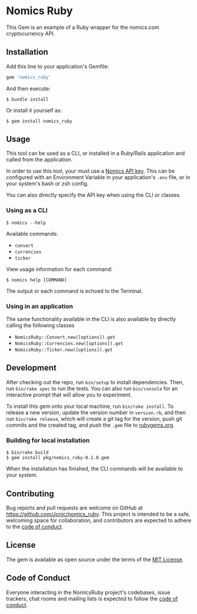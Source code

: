 # Nomics Ruby

This Gem is an example of a Ruby wrapper for the nomics.com cryptocurrency API.

## Installation

Add this line to your application's Gemfile:

```ruby
gem 'nomics_ruby'
```

And then execute:

    $ bundle install

Or install it yourself as:

    $ gem install nomics_ruby

## Usage

This tool can be used as a CLI, or installed in a Ruby/Rails application and called from the application.

In order to use this tool, your must use a [Nomics API key](https://p.nomics.com/cryptocurrency-bitcoin-api/). This can be configured with an Environment Variable in your application's `.env` file, or in your system's bash or zsh config.

You can also directly specify the API key when using the CLI or classes.

### Using as a CLI

    $ nomics --help

Available commands:

- `convert`
- `currencies`
- `ticker`

View usage information for each command:

    $ nomics help [COMMAND]

The output or each command is echoed to the Terminal.

### Using in an application

The same functionality available in the CLI is also available by directly calling the following classes

- `NomicsRuby::Convert.new([options]).get`
- `NomicsRuby::Currencies.new([options]).get`
- `NomicsRuby::Ticker.new([options]).get`

## Development

After checking out the repo, run `bin/setup` to install dependencies. Then, run `bin/rake spec` to run the tests. You can also run `bin/console` for an interactive prompt that will allow you to experiment.

To install this gem onto your local machine, run `bin/rake install`. To release a new version, update the version number in `version.rb`, and then run `bin/rake release`, which will create a git tag for the version, push git commits and the created tag, and push the `.gem` file to [rubygems.org](https://rubygems.org).

### Building for local installation

    $ bin/rake build
    $ gem install pkg/nomics_ruby-0.1.0.gem

When the installation has finished, the CLI commands will be available to your system.

## Contributing

Bug reports and pull requests are welcome on GitHub at https://github.com/Jonic/nomics_ruby. This project is intended to be a safe, welcoming space for collaboration, and contributors are expected to adhere to the [code of conduct](https://github.com/Jonic/nomics_ruby/blob/main/CODE_OF_CONDUCT.md).

## License

The gem is available as open source under the terms of the [MIT License](https://opensource.org/licenses/MIT).

## Code of Conduct

Everyone interacting in the NomicsRuby project's codebases, issue trackers, chat rooms and mailing lists is expected to follow the [code of conduct](https://github.com/Jonic/nomics_ruby/blob/main/CODE_OF_CONDUCT.md).
